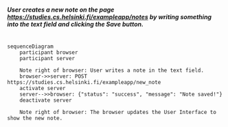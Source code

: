 ##### User creates a new note on the page https://studies.cs.helsinki.fi/exampleapp/notes by writing something into the text field and clicking the Save button. 

```mermaid

sequenceDiagram
    participant browser
    participant server

    Note right of browser: User writes a note in the text field.
    browser->>server: POST https://studies.cs.helsinki.fi/exampleapp/new_note
    activate server
    server-->>browser: {"status": "success", "message": "Note saved!"}
    deactivate server

    Note right of browser: The browser updates the User Interface to show the new note.
```